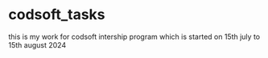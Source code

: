 # codsoft_tasks
this is my work for codsoft intership program
which is started on 15th july to 15th august 2024
